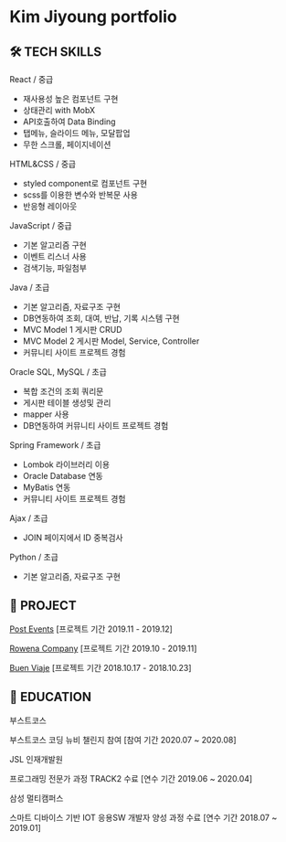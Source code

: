 # Kim Jiyoung portfolio

## 🛠️ TECH SKILLS

React / 중급
- 재사용성 높은 컴포넌트 구현
- 상태관리 with MobX
- API호출하여 Data Binding
- 탭메뉴, 슬라이드 메뉴, 모달팝업
- 무한 스크롤, 페이지네이션

HTML&CSS / 중급
- styled component로 컴포넌트 구현
- scss를 이용한 변수와 반복문 사용
- 반응형 레이아웃

JavaScript / 중급
- 기본 알고리즘 구현
- 이벤트 리스너 사용
- 검색기능, 파일첨부

Java / 초급
- 기본 알고리즘, 자료구조 구현
- DB연동하여 조회, 대여, 반납, 기록 시스템 구현
- MVC Model 1 게시판 CRUD
- MVC Model 2 게시판 Model, Service, Controller
- 커뮤니티 사이트 프로젝트 경험

Oracle SQL, MySQL / 초급
- 복합 조건의 조회 쿼리문
- 게시판 테이블 생성및 관리
- mapper 사용
- DB연동하여 커뮤니티 사이트 프로젝트 경험

Spring Framework / 초급
- Lombok 라이브러리 이용
- Oracle Database 연동
- MyBatis 연동
- 커뮤니티 사이트 프로젝트 경험

Ajax / 초급
- JOIN 페이지에서 ID 중복검사

Python / 초급
- 기본 알고리즘, 자료구조 구현

## 🚢 PROJECT

[Post Events](https://github.com/jiyoungbkim/PostEvents) [프로젝트 기간 2019.11 - 2019.12]

[Rowena Company](https://github.com/jiyoungbkim/RowenaCompany) [프로젝트 기간 2019.10 - 2019.11]

[Buen Viaje](https://github.com/jiyoungbkim/BuenViaje) [프로젝트 기간 2018.10.17 - 2018.10.23]

## 🏫 EDUCATION

부스트코스

부스트코스 코딩 뉴비 챌린지 참여 [참여 기간 2020.07 ~ 2020.08]

JSL 인재개발원

프로그래밍 전문가 과정 TRACK2 수료 [연수 기간 2019.06 ~ 2020.04]

삼성 멀티캠퍼스

스마트 디바이스 기반 IOT 응용SW 개발자 양성 과정 수료 [연수 기간 2018.07 ~ 2019.01]
